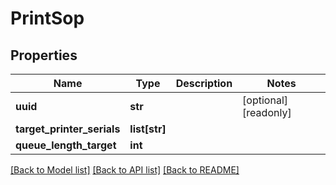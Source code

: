 # PrintSop

## Properties
Name | Type | Description | Notes
------------ | ------------- | ------------- | -------------
**uuid** | **str** |  | [optional] [readonly] 
**target_printer_serials** | **list[str]** |  | 
**queue_length_target** | **int** |  | 

[[Back to Model list]](../README.md#documentation-for-models) [[Back to API list]](../README.md#documentation-for-api-endpoints) [[Back to README]](../README.md)


